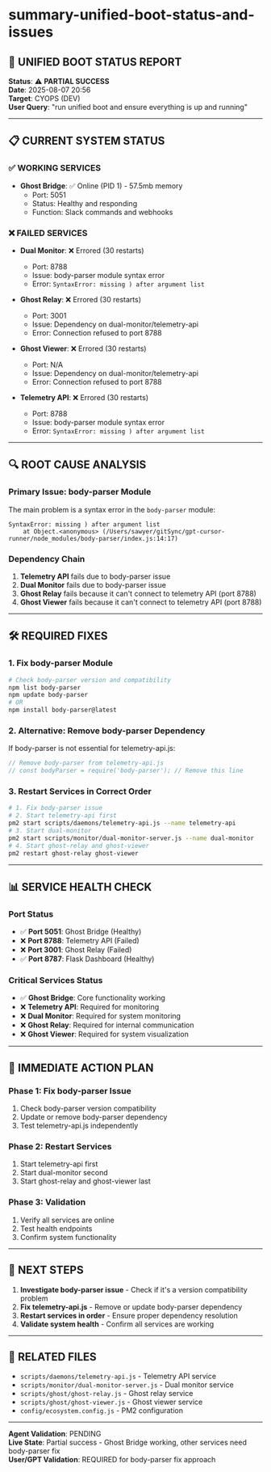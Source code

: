 # summary-unified-boot-status-and-issues

## 🚀 **UNIFIED BOOT STATUS REPORT**

**Status**: ⚠️ **PARTIAL SUCCESS**  
**Date**: 2025-08-07 20:56  
**Target**: CYOPS (DEV)  
**User Query**: "run unified boot and ensure everything is up and running"

---

## 📋 **CURRENT SYSTEM STATUS**

### ✅ **WORKING SERVICES**
- **Ghost Bridge**: ✅ Online (PID 1) - 57.5mb memory
  - Port: 5051
  - Status: Healthy and responding
  - Function: Slack commands and webhooks

### ❌ **FAILED SERVICES**
- **Dual Monitor**: ❌ Errored (30 restarts)
  - Port: 8788
  - Issue: body-parser module syntax error
  - Error: `SyntaxError: missing ) after argument list`

- **Ghost Relay**: ❌ Errored (30 restarts)
  - Port: 3001
  - Issue: Dependency on dual-monitor/telemetry-api
  - Error: Connection refused to port 8788

- **Ghost Viewer**: ❌ Errored (30 restarts)
  - Port: N/A
  - Issue: Dependency on dual-monitor/telemetry-api
  - Error: Connection refused to port 8788

- **Telemetry API**: ❌ Errored (30 restarts)
  - Port: 8788
  - Issue: body-parser module syntax error
  - Error: `SyntaxError: missing ) after argument list`

---

## 🔍 **ROOT CAUSE ANALYSIS**

### **Primary Issue: body-parser Module**
The main problem is a syntax error in the `body-parser` module:
```
SyntaxError: missing ) after argument list
    at Object.<anonymous> (/Users/sawyer/gitSync/gpt-cursor-runner/node_modules/body-parser/index.js:14:17)
```

### **Dependency Chain**
1. **Telemetry API** fails due to body-parser issue
2. **Dual Monitor** fails due to body-parser issue
3. **Ghost Relay** fails because it can't connect to telemetry API (port 8788)
4. **Ghost Viewer** fails because it can't connect to telemetry API (port 8788)

---

## 🛠️ **REQUIRED FIXES**

### **1. Fix body-parser Module**
```bash
# Check body-parser version and compatibility
npm list body-parser
npm update body-parser
# OR
npm install body-parser@latest
```

### **2. Alternative: Remove body-parser Dependency**
If body-parser is not essential for telemetry-api.js:
```javascript
// Remove body-parser from telemetry-api.js
// const bodyParser = require('body-parser'); // Remove this line
```

### **3. Restart Services in Correct Order**
```bash
# 1. Fix body-parser issue
# 2. Start telemetry-api first
pm2 start scripts/daemons/telemetry-api.js --name telemetry-api
# 3. Start dual-monitor
pm2 start scripts/monitor/dual-monitor-server.js --name dual-monitor
# 4. Start ghost-relay and ghost-viewer
pm2 restart ghost-relay ghost-viewer
```

---

## 📊 **SERVICE HEALTH CHECK**

### **Port Status**
- ✅ **Port 5051**: Ghost Bridge (Healthy)
- ❌ **Port 8788**: Telemetry API (Failed)
- ❌ **Port 3001**: Ghost Relay (Failed)
- ✅ **Port 8787**: Flask Dashboard (Healthy)

### **Critical Services Status**
- ✅ **Ghost Bridge**: Core functionality working
- ❌ **Telemetry API**: Required for monitoring
- ❌ **Dual Monitor**: Required for system monitoring
- ❌ **Ghost Relay**: Required for internal communication
- ❌ **Ghost Viewer**: Required for system visualization

---

## 🎯 **IMMEDIATE ACTION PLAN**

### **Phase 1: Fix body-parser Issue**
1. Check body-parser version compatibility
2. Update or remove body-parser dependency
3. Test telemetry-api.js independently

### **Phase 2: Restart Services**
1. Start telemetry-api first
2. Start dual-monitor second
3. Start ghost-relay and ghost-viewer last

### **Phase 3: Validation**
1. Verify all services are online
2. Test health endpoints
3. Confirm system functionality

---

## 📝 **NEXT STEPS**

1. **Investigate body-parser issue** - Check if it's a version compatibility problem
2. **Fix telemetry-api.js** - Remove or update body-parser dependency
3. **Restart services in order** - Ensure proper dependency resolution
4. **Validate system health** - Confirm all services are working

---

## 🔗 **RELATED FILES**
- `scripts/daemons/telemetry-api.js` - Telemetry API service
- `scripts/monitor/dual-monitor-server.js` - Dual monitor service
- `scripts/ghost/ghost-relay.js` - Ghost relay service
- `scripts/ghost/ghost-viewer.js` - Ghost viewer service
- `config/ecosystem.config.js` - PM2 configuration

---

**Agent Validation**: PENDING  
**Live State**: Partial success - Ghost Bridge working, other services need body-parser fix  
**User/GPT Validation**: REQUIRED for body-parser fix approach
